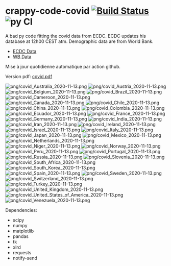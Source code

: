 # crappy-code-covid [![Build Status](https://cloud.drone.io/api/badges/a-lemonnier/crappy-code-covid/status.svg)](https://cloud.drone.io/a-lemonnier/crappy-code-covid) ![py CI](https://github.com/a-lemonnier/crappy-code-covid/workflows/py%20CI/badge.svg)
 
A bad py code fitting the covid data from ECDC. ECDC updates his database at 12h00 CEST atm. Demographic data are from World Bank.
 
- [ECDC Data](https://www.ecdc.europa.eu/en/publications-data/download-todays-data-geographic-distribution-covid-19-cases-worldwide)
- [WB Data](https://data.worldbank.org/indicator/sp.pop.totl)
 
 
Mise à jour quotidienne automatique par action github.
 
Version pdf: [covid.pdf](https://github.com/a-lemonnier/crappy-code-covid/raw/master/covid.pdf)
 
![png/covid_Australia_2020-11-13.png](png/covid_Australia_2020-11-13.png)
![png/covid_Austria_2020-11-13.png](png/covid_Austria_2020-11-13.png)
![png/covid_Belgium_2020-11-13.png](png/covid_Belgium_2020-11-13.png)
![png/covid_Brazil_2020-11-13.png](png/covid_Brazil_2020-11-13.png)
![png/covid_Cameroon_2020-11-13.png](png/covid_Cameroon_2020-11-13.png)
![png/covid_Canada_2020-11-13.png](png/covid_Canada_2020-11-13.png)
![png/covid_Chile_2020-11-13.png](png/covid_Chile_2020-11-13.png)
![png/covid_China_2020-11-13.png](png/covid_China_2020-11-13.png)
![png/covid_Colombia_2020-11-13.png](png/covid_Colombia_2020-11-13.png)
![png/covid_Ecuador_2020-11-13.png](png/covid_Ecuador_2020-11-13.png)
![png/covid_France_2020-11-13.png](png/covid_France_2020-11-13.png)
![png/covid_Germany_2020-11-13.png](png/covid_Germany_2020-11-13.png)
![png/covid_India_2020-11-13.png](png/covid_India_2020-11-13.png)
![png/covid_Iran_2020-11-13.png](png/covid_Iran_2020-11-13.png)
![png/covid_Ireland_2020-11-13.png](png/covid_Ireland_2020-11-13.png)
![png/covid_Israel_2020-11-13.png](png/covid_Israel_2020-11-13.png)
![png/covid_Italy_2020-11-13.png](png/covid_Italy_2020-11-13.png)
![png/covid_Japan_2020-11-13.png](png/covid_Japan_2020-11-13.png)
![png/covid_Mexico_2020-11-13.png](png/covid_Mexico_2020-11-13.png)
![png/covid_Netherlands_2020-11-13.png](png/covid_Netherlands_2020-11-13.png)
![png/covid_Niger_2020-11-13.png](png/covid_Niger_2020-11-13.png)
![png/covid_Norway_2020-11-13.png](png/covid_Norway_2020-11-13.png)
![png/covid_Peru_2020-11-13.png](png/covid_Peru_2020-11-13.png)
![png/covid_Portugal_2020-11-13.png](png/covid_Portugal_2020-11-13.png)
![png/covid_Russia_2020-11-13.png](png/covid_Russia_2020-11-13.png)
![png/covid_Slovenia_2020-11-13.png](png/covid_Slovenia_2020-11-13.png)
![png/covid_South_Africa_2020-11-13.png](png/covid_South_Africa_2020-11-13.png)
![png/covid_South_Korea_2020-11-13.png](png/covid_South_Korea_2020-11-13.png)
![png/covid_Spain_2020-11-13.png](png/covid_Spain_2020-11-13.png)
![png/covid_Sweden_2020-11-13.png](png/covid_Sweden_2020-11-13.png)
![png/covid_Switzerland_2020-11-13.png](png/covid_Switzerland_2020-11-13.png)
![png/covid_Turkey_2020-11-13.png](png/covid_Turkey_2020-11-13.png)
![png/covid_United_Kingdom_2020-11-13.png](png/covid_United_Kingdom_2020-11-13.png)
![png/covid_United_States_of_America_2020-11-13.png](png/covid_United_States_of_America_2020-11-13.png)
![png/covid_Venezuela_2020-11-13.png](png/covid_Venezuela_2020-11-13.png)
 
Dependencies:
- scipy
- numpy
- matplotlib
- pandas
- tk
- xlrd
- requests
- notify-send
